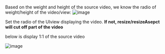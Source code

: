 Based on the weight and height of the source video, we know the radio of weight/height of the video/view: 
![image](https://user-images.githubusercontent.com/81428296/150695856-73c89318-113f-4ffc-a5fd-3a5c890642ab.png)

Set the radio of the UIview displaying the video. **If not, resize/resizeAsepct will cut off part of the video**

below is display 1:1 of the source video

![image](https://user-images.githubusercontent.com/81428296/150695896-d3b35afa-aa67-4c69-ab49-263c9d230a31.png)
